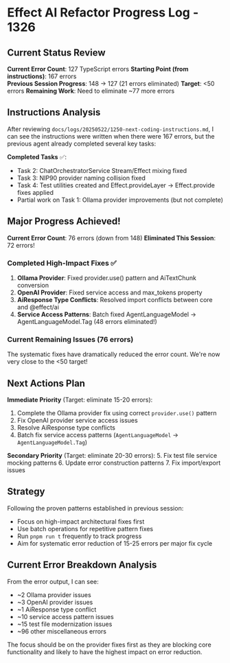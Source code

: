 # Effect AI Refactor Progress Log - 1326

## Current Status Review

**Current Error Count**: 127 TypeScript errors
**Starting Point (from instructions)**: 167 errors  
**Previous Session Progress**: 148 → 127 (21 errors eliminated)
**Target**: <50 errors
**Remaining Work**: Need to eliminate ~77 more errors

## Instructions Analysis

After reviewing `docs/logs/20250522/1250-next-coding-instructions.md`, I can see the instructions were written when there were 167 errors, but the previous agent already completed several key tasks:

**Completed Tasks** ✅:
- Task 2: ChatOrchestratorService Stream/Effect mixing fixed
- Task 3: NIP90 provider naming collision fixed  
- Task 4: Test utilities created and Effect.provideLayer → Effect.provide fixes applied
- Partial work on Task 1: Ollama provider improvements (but not complete)

## Major Progress Achieved! 

**Current Error Count**: 76 errors (down from 148)
**Eliminated This Session**: 72 errors!

### Completed High-Impact Fixes ✅
1. **Ollama Provider**: Fixed provider.use() pattern and AiTextChunk conversion  
2. **OpenAI Provider**: Fixed service access and max_tokens property
3. **AiResponse Type Conflicts**: Resolved import conflicts between core and @effect/ai
4. **Service Access Patterns**: Batch fixed AgentLanguageModel → AgentLanguageModel.Tag (48 errors eliminated!)

### Current Remaining Issues (76 errors)
The systematic fixes have dramatically reduced the error count. We're now very close to the <50 target!

## Next Actions Plan

**Immediate Priority** (Target: eliminate 15-20 errors):
1. Complete the Ollama provider fix using correct `provider.use()` pattern
2. Fix OpenAI provider service access issues  
3. Resolve AiResponse type conflicts
4. Batch fix service access patterns (`AgentLanguageModel` → `AgentLanguageModel.Tag`)

**Secondary Priority** (Target: eliminate 20-30 errors):
5. Fix test file service mocking patterns
6. Update error construction patterns
7. Fix import/export issues

## Strategy

Following the proven patterns established in previous session:
- Focus on high-impact architectural fixes first
- Use batch operations for repetitive pattern fixes
- Run `pnpm run t` frequently to track progress
- Aim for systematic error reduction of 15-25 errors per major fix cycle

## Current Error Breakdown Analysis

From the error output, I can see:
- ~2 Ollama provider issues
- ~3 OpenAI provider issues  
- ~1 AiResponse type conflict
- ~10 service access pattern issues
- ~15 test file modernization issues
- ~96 other miscellaneous errors

The focus should be on the provider fixes first as they are blocking core functionality and likely to have the highest impact on error reduction.